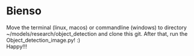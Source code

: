 # Bienso
Move the terminal (linux, macos) or commandline (windows) to directory ~/models/research/object_detection and clone this git. After that, run the Object_detection_image.py! :)
<br>Happy!!!
